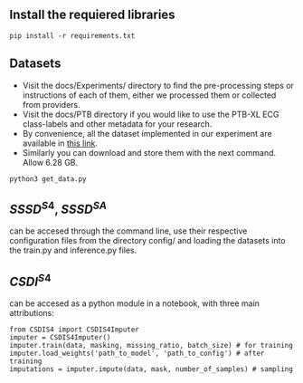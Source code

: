 ## Install the requiered libraries 
```
pip install -r requirements.txt
```


## Datasets
* Visit the docs/Experiments/ directory to find the pre-processing steps or instructions of each of them, either we processed them or collected from providers. 
* Visit the docs/PTB directory if you would like to use the PTB-XL ECG class-labels and other metadata for your research.
* By convenience, all the dataset implemented in our experiment are available in [this link](https://mega.nz/folder/kT91jYpI#97GyTkVVUk97fzs1Oy4nBQ).
* Similarly you can download and store them with the next command. Allow 6.28 GB.
```
python3 get_data.py
```





## $SSSD^{S4}$, $SSSD^{SA}$ 
can be accesed through the command line, use their respective configuration files from the directory config/ 
and loading the datasets into the train.py and inference.py files. 


## $CSDI^{S4}$ 
can be accesed as a python module in a notebook, with three main attributions:
```
from CSDIS4 import CSDIS4Imputer
imputer = CSDIS4Imputer()
imputer.train(data, masking, missing_ratio, batch_size) # for training
imputer.load_weights('path_to_model', 'path_to_config') # after training
imputations = imputer.impute(data, mask, number_of_samples) # sampling
```
